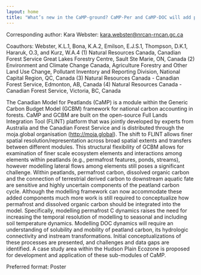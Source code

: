 ```yaml
---
layout: home
title: "What’s new in the CaMP-ground? CaMP-Per and CaMP-DOC will add permafrost and dissolved organic carbon dynamics to national peatland carbon accounting."
---
```



Corresponding author: Kara Webster: kara.webster@nrcan-rncan.gc.ca

Coauthors: Webster, K.L.1, Bona, K.A.2, Emilson, E.J.S.1, Thompson, D.K.1, Hararuk, O.3, and Kurz, W.A.4
 (1) Natural Resources Canada, Canadian Forest Service Great Lakes Forestry Centre, Sault Ste Marie, ON, Canada 
 (2) Environment and Climate Change Canada, Agriculture Forestry and Other Land Use Change, Pollutant Inventory and Reporting Division, National Capital Region, QC, Canada 
 (3) Natural Resources Canada - Canadian Forest Service, Edmonton, AB, Canada 
 (4) Natural Resources Canada - Canadian Forest Service, Victoria, BC, Canada 

The Canadian Model for Peatlands (CaMP) is a module within the Generic Carbon Budget Model (GCBM) framework for national carbon accounting in forests. CaMP and GCBM are built on the open-source Full Lands Integration Tool (FLINT) platform that was jointly developed by experts from Australia and the Canadian Forest Service and is distributed through the moja.global organisation (http://moja.global). The shift to FLINT allows finer spatial resolution/representation across broad spatial extents and transfers between different modules. This structural flexibility of GCBM allows for examination of finer scale ecosystem elements and interactions among elements within peatlands (e.g., permafrost features, ponds, streams), however modelling lateral flows among elements still poses a significant challenge. Within peatlands, permafrost carbon, dissolved organic carbon and the connection of terrestrial derived carbon to downstream aquatic fate are sensitive and highly uncertain components of the peatland carbon cycle. Although the modelling framework can now accommodate these added components much more work is still required to conceptualize how permafrost and dissolved organic carbon should be integrated into the model. Specifically, modelling permafrost C dynamics raises the need for increasing the temporal resolution of modelling to seasonal and including soil temperature dynamics. Modelling DOC dynamics will require an understanding of solubility and mobility of peatland carbon, its hydrologic connectivity and instream transformations. Initial conceptualizations of these processes are presented, and challenges and data gaps are identified. A case study area within the Hudson Plain Ecozone is proposed for development and application of these sub-modules of CaMP.

Preferred format: Poster
